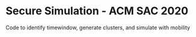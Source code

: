 # Secure Simulation - ACM SAC 2020

Code to identify timewindow, generate clusters, and simulate with mobility
